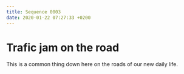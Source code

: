 ```yaml
---
title: Sequence 0003
date: 2020-01-22 07:27:33 +0200
---
```


# Trafic jam on the road

This is a common thing down here on the roads of our new daily life.
